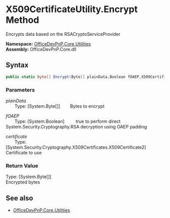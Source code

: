 # X509CertificateUtility.Encrypt Method  
Encrypts data based on the RSACryptoServiceProvider  

**Namespace:** [OfficeDevPnP.Core.Utilities](OfficeDevPnP.Core.Utilities.md)  
**Assembly:** OfficeDevPnP.Core.dll  
## Syntax
```C#
public static byte[] Encrypt(Byte[] plainData,Boolean fOAEP,X509Certificate2 certificate)
```
### Parameters
*plainData*  
&emsp;&emsp;Type: [System.Byte[]] 
&emsp;&emsp;Bytes to encrypt  
  
*fOAEP*  
&emsp;&emsp;Type: [System.Boolean] 
&emsp;&emsp; true to perform direct System.Security.Cryptography.RSA decryption using OAEP padding  
  
*certificate*  
&emsp;&emsp;Type: [System.Security.Cryptography.X509Certificates.X509Certificate2] 
&emsp;&emsp;Certificate to use  
  
### Return Value
Type: [System.Byte[]]  
Encrypted bytes

## See also
- [OfficeDevPnP.Core.Utilities](OfficeDevPnP.Core.Utilities.md)

